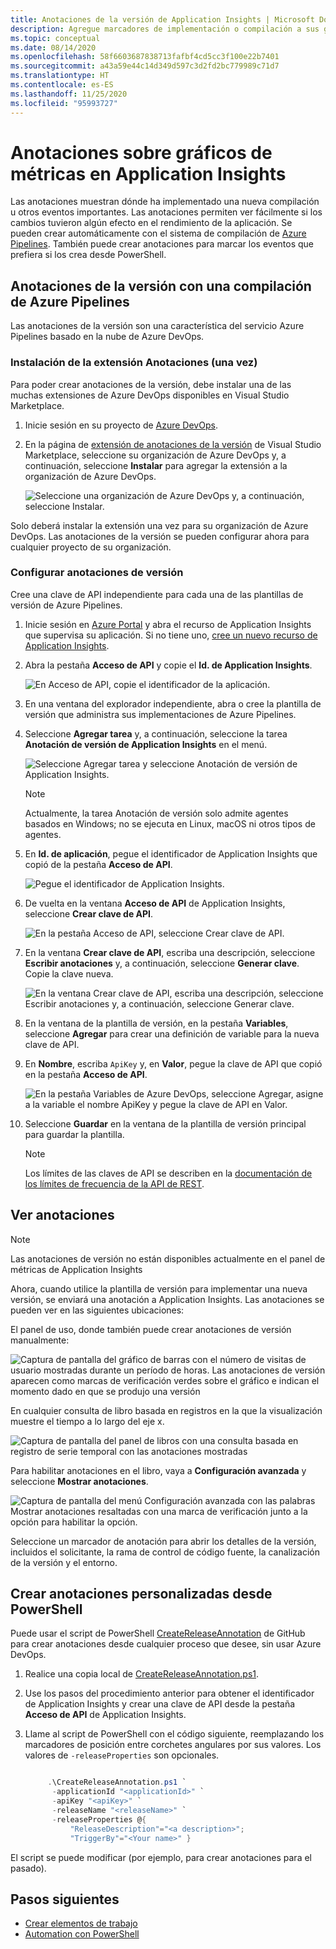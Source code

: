 ```yaml
---
title: Anotaciones de la versión de Application Insights | Microsoft Docs
description: Agregue marcadores de implementación o compilación a sus gráficos del Explorador de métricas en Application Insights.
ms.topic: conceptual
ms.date: 08/14/2020
ms.openlocfilehash: 58f6603687838713fafbf4cd5cc3f100e22b7401
ms.sourcegitcommit: a43a59e44c14d349d597c3d2fd2bc779989c71d7
ms.translationtype: HT
ms.contentlocale: es-ES
ms.lasthandoff: 11/25/2020
ms.locfileid: "95993727"
---
```

# <a name="annotations-on-metric-charts-in-application-insights"></a>Anotaciones sobre gráficos de métricas en Application Insights

Las anotaciones muestran dónde ha implementado una nueva compilación u otros eventos importantes. Las anotaciones permiten ver fácilmente si los cambios tuvieron algún efecto en el rendimiento de la aplicación. Se pueden crear automáticamente con el sistema de compilación de [Azure Pipelines](/azure/devops/pipelines/tasks/). También puede crear anotaciones para marcar los eventos que prefiera si los crea desde PowerShell.

## <a name="release-annotations-with-azure-pipelines-build"></a>Anotaciones de la versión con una compilación de Azure Pipelines

Las anotaciones de la versión son una característica del servicio Azure Pipelines basado en la nube de Azure DevOps.

### <a name="install-the-annotations-extension-one-time"></a>Instalación de la extensión Anotaciones (una vez)

Para poder crear anotaciones de la versión, debe instalar una de las muchas extensiones de Azure DevOps disponibles en Visual Studio Marketplace.

1. Inicie sesión en su proyecto de [Azure DevOps](https://azure.microsoft.com/services/devops/).
   
1. En la página de [extensión de anotaciones de la versión](https://marketplace.visualstudio.com/items/ms-appinsights.appinsightsreleaseannotations) de Visual Studio Marketplace, seleccione su organización de Azure DevOps y, a continuación, seleccione **Instalar** para agregar la extensión a la organización de Azure DevOps.
   
   ![Seleccione una organización de Azure DevOps y, a continuación, seleccione Instalar.](./media/annotations/1-install.png)
   
Solo deberá instalar la extensión una vez para su organización de Azure DevOps. Las anotaciones de la versión se pueden configurar ahora para cualquier proyecto de su organización.

### <a name="configure-release-annotations"></a>Configurar anotaciones de versión

Cree una clave de API independiente para cada una de las plantillas de versión de Azure Pipelines.

1. Inicie sesión en [Azure Portal](https://portal.azure.com) y abra el recurso de Application Insights que supervisa su aplicación. Si no tiene uno, [cree un nuevo recurso de Application Insights](./app-insights-overview.md).
   
1. Abra la pestaña **Acceso de API** y copie el **Id. de Application Insights**.
   
   ![En Acceso de API, copie el identificador de la aplicación.](./media/annotations/2-app-id.png)

1. En una ventana del explorador independiente, abra o cree la plantilla de versión que administra sus implementaciones de Azure Pipelines.
   
1. Seleccione **Agregar tarea** y, a continuación, seleccione la tarea **Anotación de versión de Application Insights** en el menú.
   
   ![Seleccione Agregar tarea y seleccione Anotación de versión de Application Insights.](./media/annotations/3-add-task.png)

   > [!NOTE]
   > Actualmente, la tarea Anotación de versión solo admite agentes basados en Windows; no se ejecuta en Linux, macOS ni otros tipos de agentes.
   
1. En **Id. de aplicación**, pegue el identificador de Application Insights que copió de la pestaña **Acceso de API**.
   
   ![Pegue el identificador de Application Insights.](./media/annotations/4-paste-app-id.png)
   
1. De vuelta en la ventana **Acceso de API** de Application Insights, seleccione **Crear clave de API**. 
   
   ![En la pestaña Acceso de API, seleccione Crear clave de API.](./media/annotations/5-create-api-key.png)
   
1. En la ventana **Crear clave de API**, escriba una descripción, seleccione **Escribir anotaciones** y, a continuación, seleccione **Generar clave**. Copie la clave nueva.
   
   ![En la ventana Crear clave de API, escriba una descripción, seleccione Escribir anotaciones y, a continuación, seleccione Generar clave.](./media/annotations/6-create-api-key.png)
   
1. En la ventana de la plantilla de versión, en la pestaña **Variables**, seleccione **Agregar** para crear una definición de variable para la nueva clave de API.

1. En **Nombre**, escriba `ApiKey` y, en **Valor**, pegue la clave de API que copió en la pestaña **Acceso de API**.
   
   ![En la pestaña Variables de Azure DevOps, seleccione Agregar, asigne a la variable el nombre ApiKey y pegue la clave de API en Valor.](./media/annotations/7-paste-api-key.png)
   
1. Seleccione **Guardar** en la ventana de la plantilla de versión principal para guardar la plantilla.


   > [!NOTE]
   > Los límites de las claves de API se describen en la [documentación de los límites de frecuencia de la API de REST](https://dev.applicationinsights.io/documentation/Authorization/Rate-limits).

## <a name="view-annotations"></a>Ver anotaciones


   > [!NOTE]
   > Las anotaciones de versión no están disponibles actualmente en el panel de métricas de Application Insights

Ahora, cuando utilice la plantilla de versión para implementar una nueva versión, se enviará una anotación a Application Insights. Las anotaciones se pueden ver en las siguientes ubicaciones:

El panel de uso, donde también puede crear anotaciones de versión manualmente:

![Captura de pantalla del gráfico de barras con el número de visitas de usuario mostradas durante un período de horas. Las anotaciones de versión aparecen como marcas de verificación verdes sobre el gráfico e indican el momento dado en que se produjo una versión](./media/annotations/usage-pane.png)

En cualquier consulta de libro basada en registros en la que la visualización muestre el tiempo a lo largo del eje x.

![Captura de pantalla del panel de libros con una consulta basada en registro de serie temporal con las anotaciones mostradas](./media/annotations/workbooks-annotations.png)

Para habilitar anotaciones en el libro, vaya a **Configuración avanzada** y seleccione **Mostrar anotaciones**.

![Captura de pantalla del menú Configuración avanzada con las palabras Mostrar anotaciones resaltadas con una marca de verificación junto a la opción para habilitar la opción.](./media/annotations/workbook-show-annotations.png)

Seleccione un marcador de anotación para abrir los detalles de la versión, incluidos el solicitante, la rama de control de código fuente, la canalización de la versión y el entorno.

## <a name="create-custom-annotations-from-powershell"></a>Crear anotaciones personalizadas desde PowerShell
Puede usar el script de PowerShell [CreateReleaseAnnotation](https://github.com/MohanGsk/ApplicationInsights-Home/blob/master/API/CreateReleaseAnnotation.ps1) de GitHub para crear anotaciones desde cualquier proceso que desee, sin usar Azure DevOps. 

1. Realice una copia local de [CreateReleaseAnnotation.ps1](https://github.com/MohanGsk/ApplicationInsights-Home/blob/master/API/CreateReleaseAnnotation.ps1).
   
1. Use los pasos del procedimiento anterior para obtener el identificador de Application Insights y crear una clave de API desde la pestaña **Acceso de API** de Application Insights.
   
1. Llame al script de PowerShell con el código siguiente, reemplazando los marcadores de posición entre corchetes angulares por sus valores. Los valores de `-releaseProperties` son opcionales. 
   
   ```powershell
   
        .\CreateReleaseAnnotation.ps1 `
         -applicationId "<applicationId>" `
         -apiKey "<apiKey>" `
         -releaseName "<releaseName>" `
         -releaseProperties @{
             "ReleaseDescription"="<a description>";
             "TriggerBy"="<Your name>" }
   ```

El script se puede modificar (por ejemplo, para crear anotaciones para el pasado).

## <a name="next-steps"></a>Pasos siguientes

* [Crear elementos de trabajo](./diagnostic-search.md#create-work-item)
* [Automation con PowerShell](./powershell.md)


